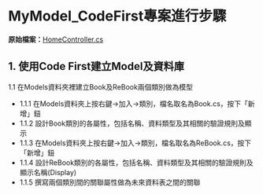 # MyModel_CodeFirst專案進行步驟

**原始檔案：**[HomeController.cs](/Teacher/MyModel_CodeFirst/Controllers/HomeController.cs)

## 1. 使用Code First建立Model及資料庫
<p>1.1 在Models資料夾裡建立Book及ReBook兩個類別做為模型</p>

* 1.1.1 在Models資料夾上按右鍵→加入→類別，檔名取名為Book.cs，按下「新增」鈕
* 1.1.2 設計Book類別的各屬性，包括名稱、資料類型及其相關的驗證規則及顯示
* 1.1.3 在Models資料夾上按右鍵→加入→類別，檔名取名為ReBook.cs，按下「新增」鈕
* 1.1.4 設計ReBook類別的各屬性，包括名稱、資料類型及其相關的驗證規則及顯示名稱(Display)
* 1.1.5 撰寫兩個類別間的關聯屬性做為未來資料表之間的關聯

